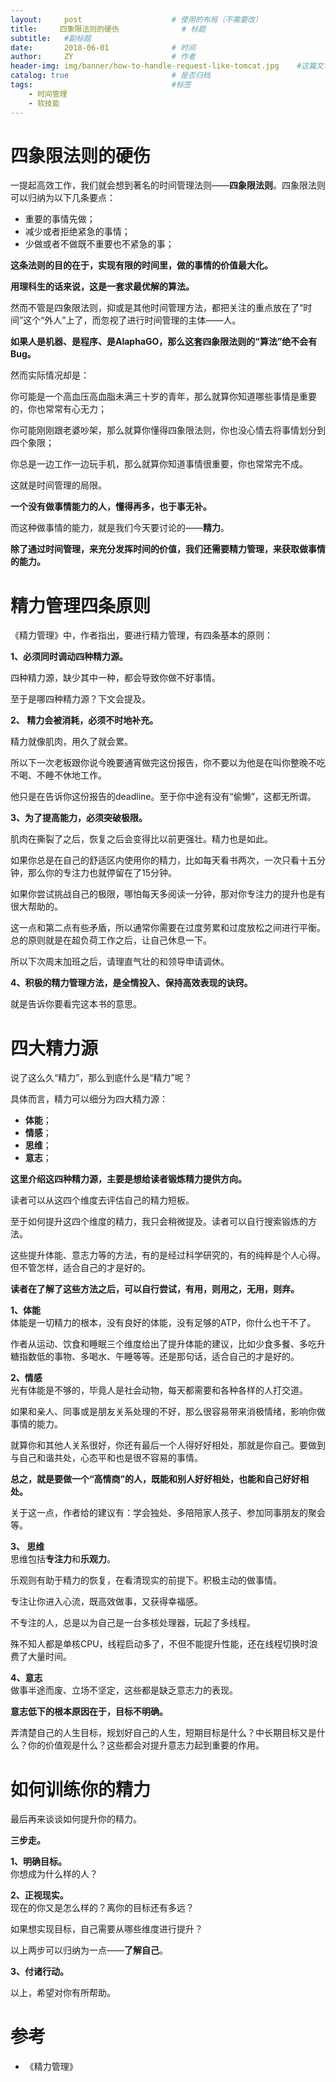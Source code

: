 ```yaml
---
layout:     post                    # 使用的布局（不需要改）
title:     四象限法则的硬伤              # 标题 
subtitle:   #副标题
date:       2018-06-01              # 时间
author:     ZY                      # 作者
header-img: img/banner/how-to-handle-request-like-tomcat.jpg    #这篇文章标题背景图片
catalog: true                       # 是否归档
tags:                               #标签
    - 时间管理
    - 软技能
---
```


# 四象限法则的硬伤
一提起高效工作，我们就会想到著名的时间管理法则——**四象限法则**。四象限法则可以归纳为以下几条要点：

- 重要的事情先做；
- 减少或者拒绝紧急的事情；
- 少做或者不做既不重要也不紧急的事；

**这条法则的目的在于，实现有限的时间里，做的事情的价值最大化。**  

**用理科生的话来说，这是一套求最优解的算法。**  

然而不管是四象限法则，抑或是其他时间管理方法，都把关注的重点放在了“时间”这个“外人”上了，而忽视了进行时间管理的主体——人。 

**如果人是机器、是程序、是AlaphaGO，那么这套四象限法则的“算法”绝不会有Bug。**  

然而实际情况却是：

你可能是一个高血压高血脂未满三十岁的青年，那么就算你知道哪些事情是重要的，你也常常有心无力；  

你可能刚刚跟老婆吵架，那么就算你懂得四象限法则，你也没心情去将事情划分到四个象限；

你总是一边工作一边玩手机，那么就算你知道事情很重要，你也常常完不成。  

这就是时间管理的局限。  

**一个没有做事情能力的人，懂得再多，也于事无补。**  

而这种做事情的能力，就是我们今天要讨论的——**精力**。  

**除了通过时间管理，来充分发挥时间的价值，我们还需要精力管理，来获取做事情的能力。**  

# 精力管理四条原则
《精力管理》中，作者指出，要进行精力管理，有四条基本的原则：  

**1、必须同时调动四种精力源。**  

四种精力源，缺少其中一种，都会导致你做不好事情。  

至于是哪四种精力源？下文会提及。  

**2、 精力会被消耗，必须不时地补充。**  

精力就像肌肉，用久了就会累。  

所以下一次老板跟你说今晚要通宵做完这份报告，你不要以为他是在叫你整晚不吃不喝、不睡不休地工作。  

他只是在告诉你这份报告的deadline。至于你中途有没有“偷懒”，这都无所谓。  

**3、为了提高能力，必须突破极限。**  

肌肉在撕裂了之后，恢复之后会变得比以前更强壮。精力也是如此。  

如果你总是在自己的舒适区内使用你的精力，比如每天看书两次，一次只看十五分钟，那么你的专注力也就停留在了15分钟。  

如果你尝试挑战自己的极限，哪怕每天多阅读一分钟，那对你专注力的提升也是有很大帮助的。  

这一点和第二点有些矛盾，所以通常你需要在过度劳累和过度放松之间进行平衡。总的原则就是在超负荷工作之后，让自己休息一下。  

所以下次周末加班之后，请理直气壮的和领导申请调休。  

**4、积极的精力管理方法，是全情投入、保持高效表现的诀窍。**  

就是告诉你要看完这本书的意思。  

# 四大精力源
说了这么久“精力”，那么到底什么是“精力”呢？  

具体而言，精力可以细分为四大精力源：  

- **体能**；
- **情感**；
- **思维**；
- **意志**；

**这里介绍这四种精力源，主要是想给读者锻炼精力提供方向。**  

读者可以从这四个维度去评估自己的精力短板。  

至于如何提升这四个维度的精力，我只会稍微提及。读者可以自行搜索锻炼的方法。  

这些提升体能、意志力等的方法，有的是经过科学研究的，有的纯粹是个人心得。但不管怎样，适合自己的才是好的。  

**读者在了解了这些方法之后，可以自行尝试，有用，则用之，无用，则弃。**  

**1、体能**  
体能是一切精力的根本，没有良好的体能，没有足够的ATP，你什么也干不了。  

作者从运动、饮食和睡眠三个维度给出了提升体能的建议，比如少食多餐、多吃升糖指数低的事物、多喝水、午睡等等。还是那句话，适合自己的才是好的。    

**2、情感**  
光有体能是不够的，毕竟人是社会动物，每天都需要和各种各样的人打交道。  

如果和亲人、同事或是朋友关系处理的不好，那么很容易带来消极情绪，影响你做事情的能力。  

就算你和其他人关系很好，你还有最后一个人得好好相处，那就是你自己。要做到与自己和谐共处，心态平和也是很不容易的事情。  

**总之，就是要做一个“高情商”的人，既能和别人好好相处，也能和自己好好相处。**  

关于这一点，作者给的建议有：学会独处、多陪陪家人孩子、参加同事朋友的聚会等。  

**3、 思维**  
思维包括**专注力**和**乐观力**。  

乐观则有助于精力的恢复，在看清现实的前提下。积极主动的做事情。  

专注让你进入心流，既高效做事，又获得幸福感。  

不专注的人，总是以为自己是一台多核处理器，玩起了多线程。  

殊不知人都是单核CPU，线程启动多了，不但不能提升性能，还在线程切换时浪费了大量时间。  

**4、意志**  
做事半途而废、立场不坚定，这些都是缺乏意志力的表现。  

**意志低下的根本原因在于，目标不明确。**  

弄清楚自己的人生目标，规划好自己的人生，短期目标是什么？中长期目标又是什么？你的价值观是什么？这些都会对提升意志力起到重要的作用。  

# 如何训练你的精力
最后再来谈谈如何提升你的精力。  

**三步走。**  

**1、明确目标。**  
你想成为什么样的人？  

**2、正视现实。**  
现在的你又是怎么样的？离你的目标还有多远？  

如果想实现目标，自己需要从哪些维度进行提升？  

以上两步可以归纳为一点——**了解自己**。  

**3、付诸行动。**  

以上，希望对你有所帮助。  

# 参考

- 《精力管理》



